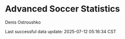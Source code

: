 # Advanced Soccer Statistics
Denis Ostroushko

<!-- gfm -->

Last successful data update: 2025-07-12 05:16:34 CST
